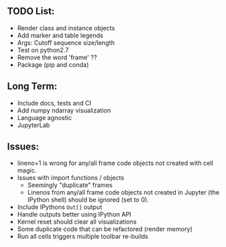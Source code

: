 ## TODO List:
- Render class and instance objects
- Add marker and table legends
- Args: Cutoff sequence size/length
- Test on python2.7
- Remove the word 'frame' ??
- Package (pip and conda)

## Long Term:
- Include docs, tests and CI
- Add numpy ndarray visualization
- Language agnostic
- JupyterLab

## Issues:
- lineno+1 is wrong for any/all frame code objects not created with cell magic.
- Issues with import functions / objects
    - Seemingly "duplicate" frames
    - Linenos from any/all frame code objects not created in Jupyter (the
      IPython shell) should be ignored (set to 0).
- Include IPythons `Out[]` output
- Handle outputs better using IPython API
- Kernel reset should clear all visualizations
- Some duplicate code that can be refactored (render memory)
- Run all cells triggers multiple toolbar re-builds
